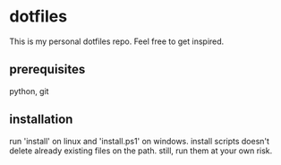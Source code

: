 # dotfiles

This is my personal dotfiles repo. Feel free to get inspired.

## prerequisites

python, git

## installation

run 'install' on linux and 'install.ps1' on windows. install scripts doesn't delete already existing files on the path.
still, run them at your own risk.
